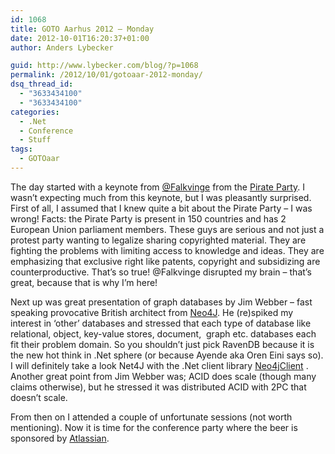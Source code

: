 ```yaml
---
id: 1068
title: GOTO Aarhus 2012 – Monday
date: 2012-10-01T16:20:37+01:00
author: Anders Lybecker

guid: http://www.lybecker.com/blog/?p=1068
permalink: /2012/10/01/gotoaar-2012-monday/
dsq_thread_id:
  - "3633434100"
  - "3633434100"
categories:
  - .Net
  - Conference
  - Stuff
tags:
  - GOTOaar
---
```

The day started with a keynote from [@Falkvinge](http://twitter.com/Falkvinge "Falkvinge Twitter profile") from the [Pirate Party](http://www.piratpartiet.se/international/english "The Pirate Party website"). I wasn’t expecting much from this keynote, but I was pleasantly surprised. First of all, I assumed that I knew quite a bit about the Pirate Party – I was wrong! Facts: the Pirate Party is present in 150 countries and has 2 European Union parliament members. These guys are serious and not just a protest party wanting to legalize sharing copyrighted material. They are fighting the problems with limiting access to knowledge and ideas. They are emphasizing that exclusive right like patents, copyright and subsidizing are counterproductive. That’s so true! @Falkvinge disrupted my brain – that’s great, because that is why I’m here!

Next up was great presentation of graph databases by Jim Webber &#8211; fast speaking provocative British architect from [Neo4J](http://neo4j.org/). He (re)spiked my interest in ‘other’ databases and stressed that each type of database like relational, object, key-value stores, document,  graph etc. databases each fit their problem domain. So you shouldn’t just pick RavenDB because it is the new hot think in .Net sphere (or because Ayende aka Oren Eini says so). I will definitely take a look Net4J with the .Net client library [Neo4jClient](http://nuget.org/packages/Neo4jClient "Neo4jClient on NuGet") . Another great point from Jim Webber was; ACID does scale (though many claims otherwise), but he stressed it was distributed ACID with 2PC that doesn’t scale.

From then on I attended a couple of unfortunate sessions (not worth mentioning). Now it is time for the conference party where the beer is sponsored by [Atlassian](http://www.atlassian.com/ "Atlassian website").